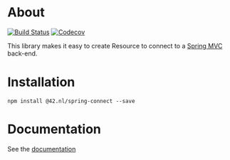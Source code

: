 # About

[![Build Status](https://travis-ci.org/42BV/mad-spring-connect.svg?branch=master)](https://travis-ci.org/42BV/mad-spring-connect)
[![Codecov](https://codecov.io/gh/42BV/mad-spring-connect/branch/master/graph/badge.svg)](https://codecov.io/gh/42BV/mad-spring-connect)

This library makes it easy to create Resource to connect to a [Spring MVC](https://docs.spring.io/spring/docs/current/spring-framework-reference/html/mvc.html) back-end.

# Installation

`npm install @42.nl/spring-connect --save`

# Documentation

See the [documentation](https://42bv.github.io/mad-spring-connect/) 